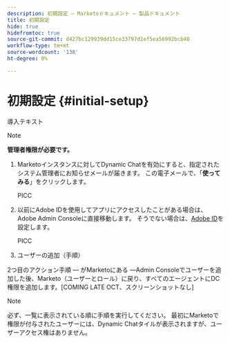 ```yaml
---
description: 初期設定 — Marketoドキュメント — 製品ドキュメント
title: 初期設定
hide: true
hidefromtoc: true
source-git-commit: d427bc129939dd15ce33797d1ef5ea56992bcb40
workflow-type: tm+mt
source-wordcount: '138'
ht-degree: 0%

---
```


# 初期設定 {#initial-setup}

導入テキスト

>[!NOTE]
>
>**管理者権限が必要です。**

1. Marketoインスタンスに対してDynamic Chatを有効にすると、指定されたシステム管理者にお知らせメールが届きます。 この電子メールで、「**使ってみる**」をクリックします。

   PICC

1. 以前にAdobe IDを使用してアプリにアクセスしたことがある場合は、Adobe Admin Consoleに直接移動します。 そうでない場合は、[Adobe ID](https://helpx.adobe.com/manage-account/using/create-update-adobe-id.html)を設定します。

   PICC

1. ユーザーの追加（手順）

2つ目のアクション手順 — がMarketoにある —Admin Consoleでユーザーを追加した後、Marketo（ユーザーとロール）に戻り、すべてのエージェントにDC権限を追加します。[COMING LATE OCT、スクリーンショットなし]

>[!NOTE]
>
>必ず、一覧に表示されている順に手順を実行してください。 最初にMarketoで権限が付与されたユーザーには、Dynamic Chatタイルが表示されますが、ユーザーアクセス権はありません。
